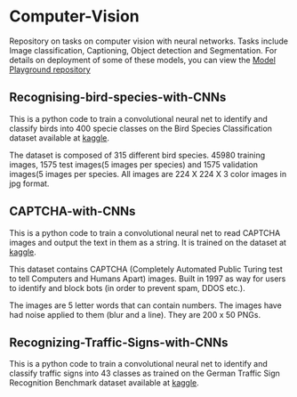 # Computer-Vision
Repository on tasks on computer vision with neural networks. Tasks include Image classification, Captioning, Object detection and Segmentation. For details on deployment of some of these models, you can view the [Model Playground repository](https://github.com/Akorex/Model-Playground)


## Recognising-bird-species-with-CNNs

This is a python code to train a convolutional neural net to identify and classify birds into 400 specie classes on the Bird Species Classification dataset available at [kaggle](https://www.kaggle.com/gpiosenka/100-bird-species).

The dataset is composed of 315 different bird species. 45980 training images, 1575 test images(5 images per species) and 1575 validation images(5 images per species.
All images are 224 X 224 X 3 color images in jpg format.



## CAPTCHA-with-CNNs

This is a python code to train a convolutional neural net to read CAPTCHA images and output the text in them as a string. It is trained on the dataset at [kaggle](https://www.kaggle.com/fournierp/captcha-version-2-images).

This dataset contains CAPTCHA (Completely Automated Public Turing test to tell Computers and Humans Apart) images. Built in 1997 as way for users to identify and block bots (in order to prevent spam, DDOS etc.).

The images are 5 letter words that can contain numbers. The images have had noise applied to them (blur and a line). They are 200 x 50 PNGs.

## Recognizing-Traffic-Signs-with-CNNs

This is a python code to train a convolutional neural net to identify and classify traffic signs into 43 classes as trained on the German Traffic Sign Recognition Benchmark dataset available at [kaggle](https://www.kaggle.com/meowmeowmeowmeowmeow/gtsrb-german-traffic-sign).
